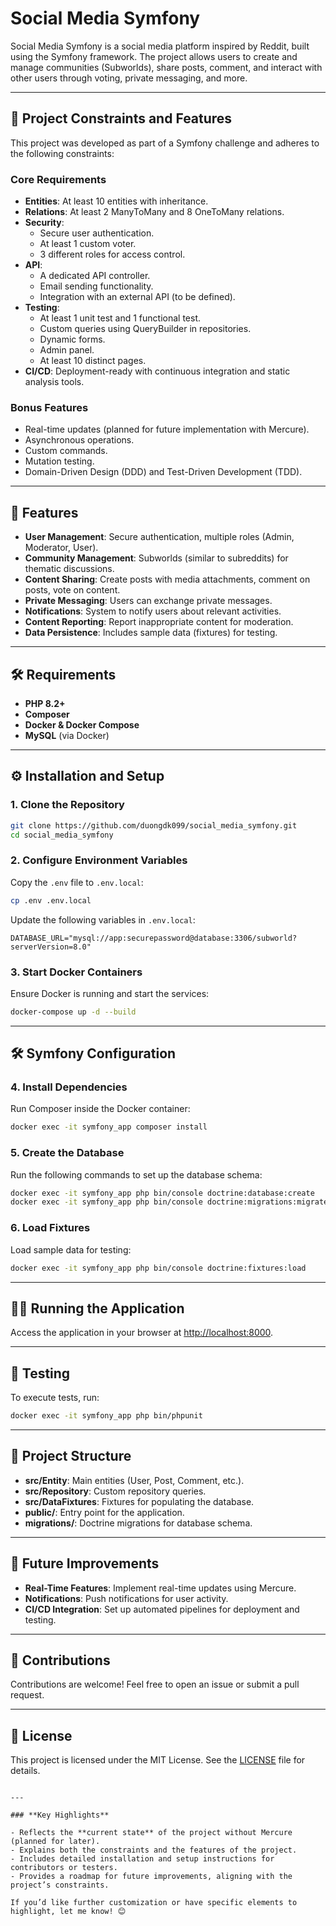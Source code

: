# Social Media Symfony

Social Media Symfony is a social media platform inspired by Reddit, built using the Symfony framework. The project allows users to create and manage communities (Subworlds), share posts, comment, and interact with other users through voting, private messaging, and more.

---

## 📜 Project Constraints and Features

This project was developed as part of a Symfony challenge and adheres to the following constraints:

### **Core Requirements**
- **Entities**: At least 10 entities with inheritance.
- **Relations**: At least 2 ManyToMany and 8 OneToMany relations.
- **Security**: 
  - Secure user authentication.
  - At least 1 custom voter.
  - 3 different roles for access control.
- **API**:
  - A dedicated API controller.
  - Email sending functionality.
  - Integration with an external API (to be defined).
- **Testing**:
  - At least 1 unit test and 1 functional test.
  - Custom queries using QueryBuilder in repositories.
  - Dynamic forms.
  - Admin panel.
  - At least 10 distinct pages.
- **CI/CD**: Deployment-ready with continuous integration and static analysis tools.

### **Bonus Features**
- Real-time updates (planned for future implementation with Mercure).
- Asynchronous operations.
- Custom commands.
- Mutation testing.
- Domain-Driven Design (DDD) and Test-Driven Development (TDD).

---

## 🚀 Features

- **User Management**: Secure authentication, multiple roles (Admin, Moderator, User).
- **Community Management**: Subworlds (similar to subreddits) for thematic discussions.
- **Content Sharing**: Create posts with media attachments, comment on posts, vote on content.
- **Private Messaging**: Users can exchange private messages.
- **Notifications**: System to notify users about relevant activities.
- **Content Reporting**: Report inappropriate content for moderation.
- **Data Persistence**: Includes sample data (fixtures) for testing.

---

## 🛠️ Requirements

- **PHP 8.2+**
- **Composer**
- **Docker & Docker Compose**
- **MySQL** (via Docker)

---

## ⚙️ Installation and Setup

### **1. Clone the Repository**
```bash
git clone https://github.com/duongdk099/social_media_symfony.git
cd social_media_symfony
```

### **2. Configure Environment Variables**
Copy the `.env` file to `.env.local`:
```bash
cp .env .env.local
```
Update the following variables in `.env.local`:
```env
DATABASE_URL="mysql://app:securepassword@database:3306/subworld?serverVersion=8.0"
```

### **3. Start Docker Containers**
Ensure Docker is running and start the services:
```bash
docker-compose up -d --build
```

---

## 🛠️ Symfony Configuration

### **4. Install Dependencies**
Run Composer inside the Docker container:
```bash
docker exec -it symfony_app composer install
```

### **5. Create the Database**
Run the following commands to set up the database schema:
```bash
docker exec -it symfony_app php bin/console doctrine:database:create
docker exec -it symfony_app php bin/console doctrine:migrations:migrate
```

### **6. Load Fixtures**
Load sample data for testing:
```bash
docker exec -it symfony_app php bin/console doctrine:fixtures:load
```

---

## 🏃‍♂️ Running the Application

Access the application in your browser at [http://localhost:8000](http://localhost:8000).

---

## 🧪 Testing

To execute tests, run:
```bash
docker exec -it symfony_app php bin/phpunit
```

---

## 📂 Project Structure

- **src/Entity**: Main entities (User, Post, Comment, etc.).
- **src/Repository**: Custom repository queries.
- **src/DataFixtures**: Fixtures for populating the database.
- **public/**: Entry point for the application.
- **migrations/**: Doctrine migrations for database schema.

---

## 🌟 Future Improvements

- **Real-Time Features**: Implement real-time updates using Mercure.
- **Notifications**: Push notifications for user activity.
- **CI/CD Integration**: Set up automated pipelines for deployment and testing.

---

## 🤝 Contributions

Contributions are welcome! Feel free to open an issue or submit a pull request.

---

## 📝 License

This project is licensed under the MIT License. See the [LICENSE](LICENSE) file for details.
```

---

### **Key Highlights**

- Reflects the **current state** of the project without Mercure (planned for later).
- Explains both the constraints and the features of the project.
- Includes detailed installation and setup instructions for contributors or testers.
- Provides a roadmap for future improvements, aligning with the project’s constraints.

If you’d like further customization or have specific elements to highlight, let me know! 😊
